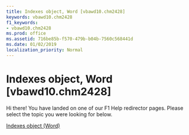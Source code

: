 ```yaml
---
title: Indexes object, Word [vbawd10.chm2428]
keywords: vbawd10.chm2428
f1_keywords:
- vbawd10.chm2428
ms.prod: office
ms.assetid: 716be85b-f570-479b-b04b-7560c568441d
ms.date: 01/02/2019
localization_priority: Normal
---
```



# Indexes object, Word [vbawd10.chm2428]

Hi there! You have landed on one of our F1 Help redirector pages. Please select the topic you were looking for below.

[Indexes object (Word)](https://docs.microsoft.com/office/vba/api/Word.indexes)


